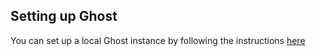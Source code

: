 ## Setting up Ghost

You can set up a local Ghost instance by following the instructions [here](https://ghost.org/docs/install/local/)